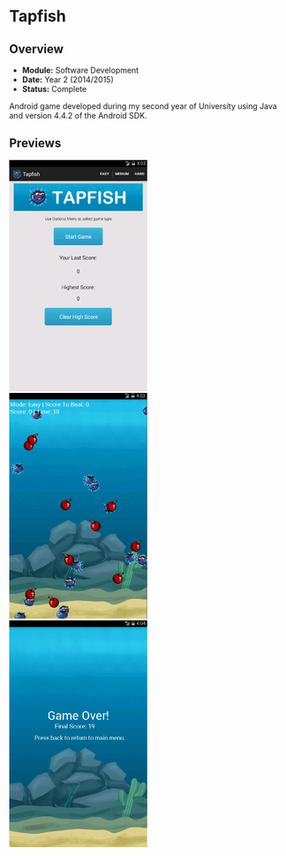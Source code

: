 # Tapfish

## Overview

* **Module:** Software Development
* **Date:** Year 2 (2014/2015)
* **Status:** Complete


Android game developed during my second year of University using Java and version 4.4.2 of the Android SDK.

## Previews

<img width="250" style="margin-right: 5px;" alt="Tapfish main menu" src="https://raw.githubusercontent.com/ahawkin/personal-portfolio/master/assets/img/previews/tapfish-preview-1.png"> <img width="250" style="margin-right: 5px;" alt="Tapfish main menu" src="https://raw.githubusercontent.com/ahawkin/personal-portfolio/master/assets/img/previews/tapfish-preview-2.png"> <img width="250" alt="Tapfish main menu" src="https://raw.githubusercontent.com/ahawkin/personal-portfolio/master/assets/img/previews/tapfish-preview-3.png">